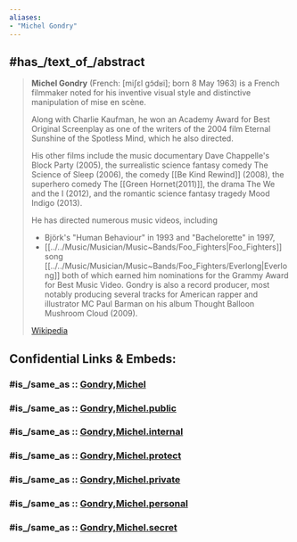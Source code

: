 ```yaml
---
aliases:
- "Michel Gondry"
---
```


## #has_/text_of_/abstract 

> **Michel Gondry** (French: [miʃɛl ɡɔ̃dʁi]; born 8 May 1963) is a French filmmaker 
> noted for his inventive visual style and distinctive manipulation of mise en scène. 
> 
> Along with Charlie Kaufman, he won an Academy Award for Best Original Screenplay 
> as one of the writers of the 2004 film Eternal Sunshine of the Spotless Mind, 
> which he also directed.
>
> His other films include the music documentary Dave Chappelle's Block Party (2005), 
> the surrealistic science fantasy comedy The Science of Sleep (2006), 
> the comedy [[Be Kind Rewind]] (2008), the superhero comedy The [[Green Hornet(2011)]], 
> the drama The We and the I (2012), 
> and the romantic science fantasy tragedy Mood Indigo (2013).
>
> He has directed numerous music videos, including 
> - Björk's "Human Behaviour" in 1993 and "Bachelorette" in 1997, 
> - [[../../Music/Musician/Music~Bands/Foo_Fighters|Foo_Fighters]] song [[../../Music/Musician/Music~Bands/Foo_Fighters/Everlong|Everlong]] 
> both of which earned him nominations for the Grammy Award for Best Music Video. 
> Gondry is also a record producer, most notably 
> producing several tracks for American rapper and illustrator MC Paul Barman 
> on his album Thought Balloon Mushroom Cloud (2009).
>
> [Wikipedia](https://en.wikipedia.org/wiki/Michel%20Gondry)


## Confidential Links & Embeds: 

### #is_/same_as :: [Gondry,Michel](/_Standards/Society/Communication/Media/Movie/Movie-Genre/Movie-Role/Gondry,Michel.md) 

### #is_/same_as :: [Gondry,Michel.public](/_public/Society/Communication/Media/Movie/Movie-Genre/Movie-Role/Gondry,Michel.public.md) 

### #is_/same_as :: [Gondry,Michel.internal](/_internal/Society/Communication/Media/Movie/Movie-Genre/Movie-Role/Gondry,Michel.internal.md) 

### #is_/same_as :: [Gondry,Michel.protect](/_protect/Society/Communication/Media/Movie/Movie-Genre/Movie-Role/Gondry,Michel.protect.md) 

### #is_/same_as :: [Gondry,Michel.private](/_private/Society/Communication/Media/Movie/Movie-Genre/Movie-Role/Gondry,Michel.private.md) 

### #is_/same_as :: [Gondry,Michel.personal](/_personal/Society/Communication/Media/Movie/Movie-Genre/Movie-Role/Gondry,Michel.personal.md) 

### #is_/same_as :: [Gondry,Michel.secret](/_secret/Society/Communication/Media/Movie/Movie-Genre/Movie-Role/Gondry,Michel.secret.md)


